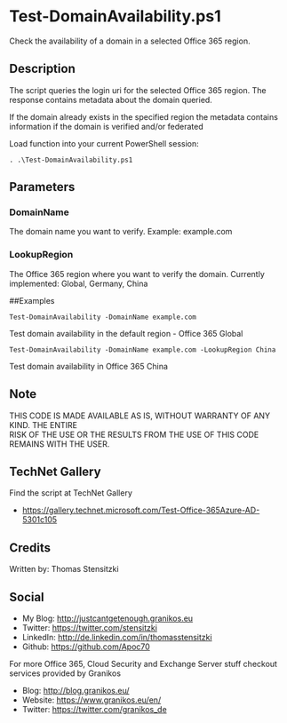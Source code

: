 # Test-DomainAvailability.ps1
Check the availability of a domain in a selected Office 365 region.  

## Description
The script queries the login uri for the selected Office 365 region. The response contains metadata about the domain queried.
    
If the domain already exists in the specified region the metadata contains information if the domain is verified and/or federated

Load function into your current PowerShell session:
```
. .\Test-DomainAvailability.ps1
```

## Parameters
### DomainName
The domain name you want to verify. Example: example.com

### LookupRegion
The Office 365 region where you want to verify the domain.
Currently implemented: Global, Germany, China

##Examples
```
Test-DomainAvailability -DomainName example.com 
```
Test domain availability in the default region - Office 365 Global

```
Test-DomainAvailability -DomainName example.com -LookupRegion China
```
Test domain availability in Office 365 China

## Note
THIS CODE IS MADE AVAILABLE AS IS, WITHOUT WARRANTY OF ANY KIND. THE ENTIRE  
RISK OF THE USE OR THE RESULTS FROM THE USE OF THIS CODE REMAINS WITH THE USER.

## TechNet Gallery
Find the script at TechNet Gallery
* https://gallery.technet.microsoft.com/Test-Office-365Azure-AD-5301c105

## Credits
Written by: Thomas Stensitzki

## Social

* My Blog: http://justcantgetenough.granikos.eu
* Twitter: https://twitter.com/stensitzki
* LinkedIn:	http://de.linkedin.com/in/thomasstensitzki
* Github: https://github.com/Apoc70

For more Office 365, Cloud Security and Exchange Server stuff checkout services provided by Granikos

* Blog:  http://blog.granikos.eu/
* Website: https://www.granikos.eu/en/
* Twitter: https://twitter.com/granikos_de